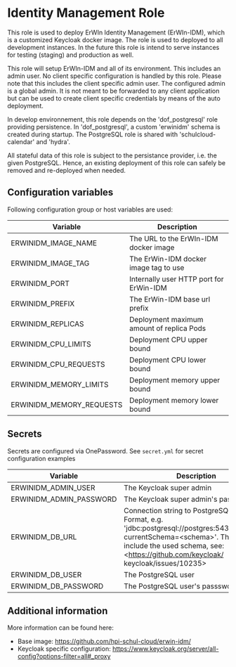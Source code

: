 # Identity Management Role

This role is used to deploy ErWIn Identity Management (ErWIn-IDM), which is a customized Keycloak docker image. The role is used to deployed to all development instances. In the future this role is intend to serve instances for testing (staging) and production as well.

This role will setup ErWIn-IDM and all of its environment. This includes an admin user. No client specific configuration is handled by this role. Please note that this includes the client specific admin user. The configured admin is a global admin. It is not meant to be forwarded to any client application but can be used to create client specific credentials by means of the auto deployment.

In develop environnement, this role depends on the 'dof_postgresql' role providing persistence. In 'dof_postgresql', a custom 'erwinidm' schema is created during startup. The PostgreSQL role is shared with 'schulcloud-calendar' and 'hydra'.

All stateful data of this role is subject to the persistance provider, i.e. the given PostgreSQL. Hence, an existing deployment of this role can safely be removed and re-deployed when needed.

## Configuration variables

Following configuration group or host variables are used:

| Variable                 | Description                                  |
| ------------------------ | -------------------------------------------- |
| ERWINIDM_IMAGE_NAME      | The URL to the ErWIn-IDM docker image        |
| ERWINIDM_IMAGE_TAG       | The ErWin-IDM docker image tag to use        |
| ERWINIDM_PORT            | Internally user HTTP port for ErWin-IDM      |
| ERWINIDM_PREFIX          | The ErWin-IDM base url prefix                |
| ERWINIDM_REPLICAS        | Deployment maximum amount of replica Pods    |
| ERWINIDM_CPU_LIMITS      | Deployment CPU upper bound                   |
| ERWINIDM_CPU_REQUESTS    | Deployment CPU lower bound                   |
| ERWINIDM_MEMORY_LIMITS   | Deployment memory upper bound                |
| ERWINIDM_MEMORY_REQUESTS | Deployment memory lower bound                |

## Secrets

Secrets are configured via OnePassword. See `secret.yml` for secret configuration examples

| Variable                 | Description                                  |
| ------------------------ | -------------------------------------------- |
| ERWINIDM_ADMIN_USER      | The Keycloak super admin                     |
| ERWINIDM_ADMIN_PASSWORD  | The Keycloak super admin's password          |
| ERWINIDM_DB_URL          | Connection string to PostgreSQL in JDBC Format, e.g. 'jdbc:postgresql://postgres:5432/postgres?currentSchema=\<schema\>'. This must include the used schema, see: <https://github.com/keycloak/ keycloak/issues/10235> |
| ERWINIDM_DB_USER         | The PostgreSQL user                          |
| ERWINIDM_DB_PASSWORD     | The PostgreSQL user's passsword              |

## Additional information

More information can be found here:

- Base image: <https://github.com/hpi-schul-cloud/erwin-idm/>
- Keycloak specific configuration: <https://www.keycloak.org/server/all-config?options-filter=all#_proxy>
